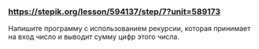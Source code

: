 ### https://stepik.org/lesson/594137/step/7?unit=589173

Напишите программу с использованием рекурсии, которая принимает на вход число и выводит сумму цифр этого числа.
